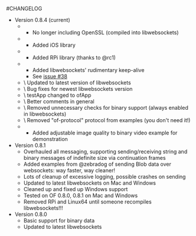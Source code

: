 #CHANGELOG
* Version 0.8.4 (current)
  * - No longer including OpenSSL (compiled into libwebsockets) 
  * + Added iOS library
  * + Added RPi library (thanks to @rc1)
  * + Added libwebsockets' rudimentary keep-alive
    * See [issue #38](https://github.com/labatrockwell/ofxLibwebsockets/issues/38)
  * \ Updated to latest version of libwebsockets
  * \ Bug fixes for newest libwebsockets version
  * \ testApp changed to ofApp
  * \ Better comments in general
  * \ Removed unnecessary checks for binary support (always enabled in libwebsockets)
  * \ Removed "of-protocol" protocol from examples (you don't need it!)
  * + Added adjustable image quality to binary video example for demonstration
* Version 0.8.1 
  * Overhauled all messaging, supporting sending/receiving string and binary messages of indefinite size via continuation frames
  * Added examples from @zebradog of sending Blob data over websockets: way faster, way cleaner!
  * Lots of cleanup of excessive logging, possible crashes on sending
  * Updated to latest libwebsockets on Mac and Windows
  * Cleaned up and fixed up Windows support
  * Tested on OF 0.8.0, 0.8.1 on Mac and Windows
  * Removed RPi and Linux64 until someone recompiles libwebsockets!!!
* Version 0.8.0
  * Basic support for binary data
  * Updated to latest libwebsockets
